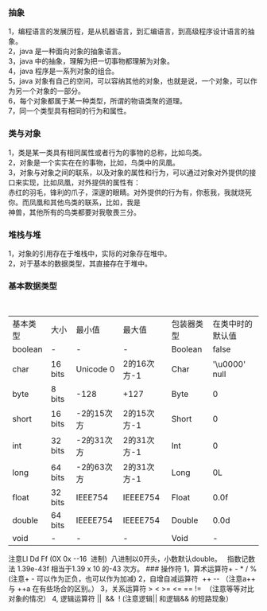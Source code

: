 ### 抽象
1，编程语言的发展历程，是从机器语言，到汇编语言，到高级程序设计语言的抽象。<br/>
2，java 是一种面向对象的抽象语言。<br />
3，java 中的抽象，理解为把一切事物都理解为对象。<br />
4，java 程序是一系列对象的组合。<br />
5，java 对象有自己的空间，可以容纳其他的对象，也就是说，一个对象，可以作为另一个对象的一部分。<br />
6，每个对象都属于某一种类型，所谓的物语类聚的道理。<br />
7，同一个类型具有相同的行为和属性。<br />

### 类与对象
1，类是某一类具有相同属性或者行为的事物的总称，比如鸟类。<br />
2，对象是一个实实在在的事物，比如，鸟类中的凤凰。<br />
3，对象与对象之间的联系，以及对象的属性和行为，可以通过对象对外提供的接口来实现，比如凤凰，对外提供的属性有：<br />
赤红的羽毛，锋利的爪子，深邃的眼睛。对外提供的行为有，你惹我，我就烧死你。而凤凰和其他鸟类的联系，比如，我是<br />
神兽，其他所有的鸟类都要对我敬畏三分。<br/>

### 堆栈与堆
1，对象的引用存在于堆栈中，实际的对象存在堆中。 <br />
2，对于基本的数据类型，其直接存在于堆中。  <br />

### 基本数据类型

<table class="table table-bordered table-striped table-condensed">
<tr><td>基本类型</td><td>大小</td><td>最小值</td><td>最大值</td><td>包装器类型</td><td>在类中时的默认值</td></tr>
    <tr><td>boolean</td><td>-</td><td>-</td><td>-</td><td>Boolean</td><td>false</td></tr>
    <tr><td>char</td><td>16 bits</td><td>Unicode 0</td><td>2的16次方-1</td><td>Char</td><td>'\u0000' null</td></tr>
    <tr><td>byte</td><td>8 bits</td><td>-128</td><td>+127</td><td>Byte</td><td>0</td></tr>
    <tr><td>short</td><td>16 bits</td><td>-2的15次方</td><td>2的15次方-1</td><td>Short</td><td>0</td></tr>
    <tr><td>int</td><td>32 bits</td><td>-2的31次方</td><td>2的31次方-1</td><td>Int</td><td>0</td></tr>
    <tr><td>long</td><td>64 bits</td><td>-2的63次方</td><td>2的31次方-1</td><td>Long</td><td>0L</td></tr>
    <tr><td>float</td><td>32 bits</td><td>IEEE754</td><td>IEEEE754</td><td>Float</td><td>0.0f</td></tr>
    <tr><td>double</td><td>64 bits</td><td>IEEEE754</td><td>IEEEE754</td><td>Double</td><td>0.0d</td></tr>
    <tr><td>void</td><td>-</td><td>-</td><td>-</td><td>Void</td><td>-</td></tr>
</table>  
注意Ll Dd Ff  (0X 0x  --16  进制)  八进制以0开头，小数默认double。  
指数记数法
1.39e-43f 相当于1.39 x 10 的-43 次方。
### 操作符
1，算术运算符+ - * / % (注意+ - 可以作为正负，也可以作为加减)  
2，自增自减运算符  ++ -- （注意a++ 与 ++a 在有些场合的区别。）  
3，关系运算符 >  <  >=  <= == !=  （注意等等对比对象的情况）  
4, 逻辑运算符 ||  &&  !  (注意逻辑|| 和逻辑&& 的短路现象）  
